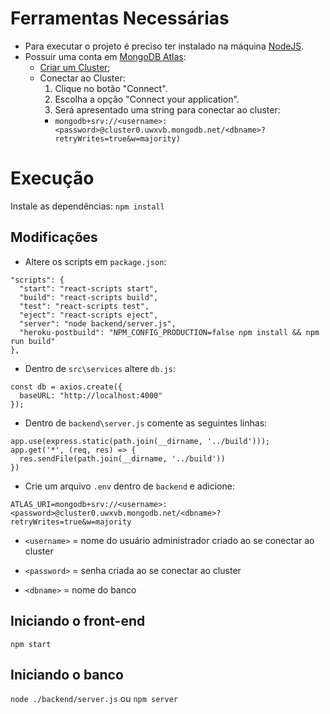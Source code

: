# Ferramentas Necessárias
* Para executar o projeto é preciso ter instalado na máquina [NodeJS](https://nodejs.org/en/).
* Possuir uma conta em [MongoDB Atlas](https://www.mongodb.com/cloud/atlas):
  * [Criar um Cluster](https://docs.atlas.mongodb.com/tutorial/create-new-cluster);
  * Conectar ao Cluster:
    1. Clique no botão "Connect".
    2. Escolha a opção "Connect your application".
    3. Será apresentado uma string para conectar ao cluster:
      * `mongodb+srv://<username>:<password>@cluster0.uwxvb.mongodb.net/<dbname>?retryWrites=true&w=majority)`

# Execução
Instale as dependências: `npm install`

## Modificações
* Altere os scripts em `package.json`:
```
"scripts": {
  "start": "react-scripts start",
  "build": "react-scripts build",
  "test": "react-scripts test",
  "eject": "react-scripts eject",
  "server": "node backend/server.js",
  "heroku-postbuild": "NPM_CONFIG_PRODUCTION=false npm install && npm run build"
},
```

* Dentro de `src\services` altere `db.js`:
```
const db = axios.create({
  baseURL: "http://localhost:4000"
});
```

* Dentro de `backend\server.js` comente as seguintes linhas:
```
app.use(express.static(path.join(__dirname, '../build')));
app.get('*', (req, res) => {
  res.sendFile(path.join(__dirname, '../build'))
})
```
* Crie um arquivo `.env` dentro de `backend` e adicione:

`ATLAS_URI=mongodb+srv://<username>:<password>@cluster0.uwxvb.mongodb.net/<dbname>?retryWrites=true&w=majority`

 * `<username>` = nome do usuário administrador criado ao se conectar ao cluster
 
 * `<password>` = senha criada ao se conectar ao cluster
 
 * `<dbname>` = nome do banco

## Iniciando o front-end
`npm start`

## Iniciando o banco
`node ./backend/server.js` ou `npm server`

